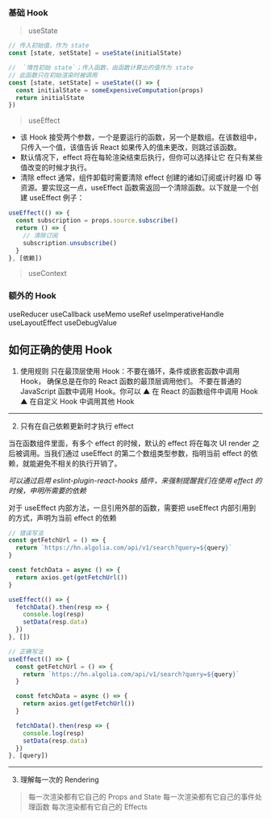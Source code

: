 ### 基础 Hook

> useState
```js
// 传入初始值，作为 state
const [state, setState] = useState(initialState)

//  `惰性初始 state`；传入函数，由函数计算出的值作为 state
// 此函数只在初始渲染时被调用
const [state, setState] = useState(() => {
  const initialState = someExpensiveComputation(props)
  return initialState
})
```
> useEffect

- 该 Hook 接受两个参数，一个是要运行的函数，另一个是数组。在该数组中，只传入一个值，该值告诉 React 如果传入的值未更改，则跳过该函数。
- 默认情况下，effect 将在每轮渲染结束后执行，但你可以选择让它 在只有某些值改变的时候才执行。
- 清除 effect
通常，组件卸载时需要清除 effect 创建的诸如订阅或计时器 ID 等资源。要实现这一点，useEffect 函数需返回一个清除函数。以下就是一个创建 useEffect 例子：
```js
useEffect(() => {
  const subscription = props.source.subscribe()
  return () => {
    // 清除订阅
    subscription.unsubscribe()
  }
}, [依赖])
```
> useContext
### 额外的 Hook

useReducer
useCallback
useMemo
useRef
useImperativeHandle
useLayoutEffect
useDebugValue

## 如何正确的使用 Hook 

1. 使用规则
只在最顶层使用 Hook：不要在循环，条件或嵌套函数中调用 Hook， 确保总是在你的 React 函数的最顶层调用他们。
不要在普通的 JavaScript 函数中调用 Hook。你可以
▲ 在 React 的函数组件中调用 Hook
▲ 在自定义 Hook 中调用其他 Hook
---
2. 只有在自己依赖更新时才执行 effect

当在函数组件里面，有多个 effect 的时候，默认的 effect 将在每次 UI render 之后被调用。当我们通过 useEffect 的第二个数组类型参数，指明当前 effect 的依赖，就能避免不相关的执行开销了。

*可以通过启用 eslint-plugin-react-hooks 插件，来强制提醒我们在使用 effect 的时候，申明所需要的依赖*

对于 useEffect 内部方法，一旦引用外部的函数，需要把 useEffect 内部引用到的方式，声明为当前 effect 的依赖
```js
// 错误写法
const getFetchUrl = () => {
  return `https://hn.algolia.com/api/v1/search?query=${query}`
}

const fetchData = async () => {
  return axios.get(getFetchUrl())
}

useEffect(() => {
  fetchData().then(resp => {
    console.log(resp)
    setData(resp.data)
  })
}, [])
```
```js
// 正确写法
useEffect(() => {
  const getFetchUrl = () => {
    return `https://hn.algolia.com/api/v1/search?query=${query}`
  }

  const fetchData = async () => {
    return axios.get(getFetchUrl())
  }

  fetchData().then(resp => {
    console.log(resp)
    setData(resp.data)
  })
}, [query])
```
---
3. 理解每一次的 Rendering
>每一次渲染都有它自己的 Props and State
每一次渲染都有它自己的事件处理函数
每次渲染都有它自己的 Effects
